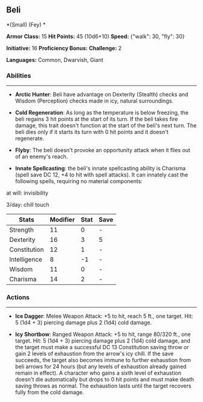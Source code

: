 ## Beli
*(Small) (Fey) *

**Armor Class:** 15
**Hit Points:** 45 (10d6+10)
**Speed:** {"walk": 30, "fly": 30}

**Initiative:** 16
**Proficiency Bonus:**
**Challenge:** 2

**Languages:** Common, Dwarvish, Giant

### Abilities
 --- 
- **Arctic Hunter**: Beli have advantage on Dexterity (Stealth) checks and Wisdom (Perception) checks made in icy, natural surroundings.

- **Cold Regeneration**: As long as the temperature is below freezing, the beli regains 3 hit points at the start of its turn. If the beli takes fire damage, this trait doesn't function at the start of the beli's next turn. The beli dies only if it starts its turn with 0 hit points and it doesn't regenerate.

- **Flyby**: The beli doesn't provoke an opportunity attack when it flies out of an enemy's reach.

- **Innate Spellcasting**: the beli's innate spellcasting ability is Charisma (spell save DC 12, +4 to hit with spell attacks). It can innately cast the following spells, requiring no material components:

at will: invisibility

3/day: chill touch



| Stats | Modifier | Stat | Save
| ---- | ---- | ---- | ---- |
| Strength | 11 | 0 | - |
| Dexterity | 16 | 3 | 5 |
| Constitution | 12 | 1 | - |
| Intelligence | 8 | -1 | - |
| Wisdom | 11 | 0 | - |
| Charisma | 14 | 2 | - |

### Actions
 --- 
- **Ice Dagger**: Melee Weapon Attack: +5 to hit, reach 5 ft., one target. Hit: 5 (1d4 + 3) piercing damage plus 2 (1d4) cold damage.

- **Icy Shortbow**: Ranged Weapon Attack: +5 to hit, range 80/320 ft., one target. Hit: 5 (1d4 + 3) piercing damage plus 2 (1d4) cold damage, and the target must make a successful DC 13 Constitution saving throw or gain 2 levels of exhaustion from the arrow's icy chill. If the save succeeds, the target also becomes immune to further exhaustion from beli arrows for 24 hours (but any levels of exhaustion already gained remain in effect). A character who gains a sixth level of exhaustion doesn't die automatically but drops to 0 hit points and must make death saving throws as normal. The exhaustion lasts until the target recovers fully from the cold damage.

